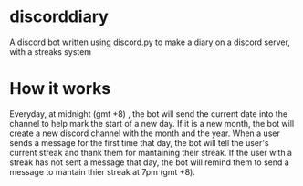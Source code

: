# discorddiary
A discord bot written using discord.py to make a diary on a discord server, with a streaks system

# How it works
Everyday, at midnight (gmt +8) , the bot will send the current date into the channel to help mark the start of a new day.
If it is a new month, the bot will create a new discord channel with the month and the year.
When a user sends a message for the first time that day, the bot will tell the user's current streak and thank them for mantaining their streak.
If the user with a streak has not sent a message that day, the bot will remind them to send a message to mantain thier streak at 7pm (gmt +8).
